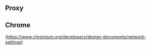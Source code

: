 Proxy
--------------


## Chrome
(https://www.chromium.org/developers/design-documents/network-settings)

<!--stackedit_data:
eyJoaXN0b3J5IjpbLTY1MTI4NzA0Nl19
-->